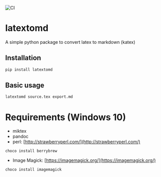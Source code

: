 ![CI](https://github.com/DavidCouronne/latextomd/workflows/CI/badge.svg)

# latextomd

A simple python package to convert latex to markdown (katex)

## Installation

```bash
pip install latextomd
```

## Basic usage

```bash
latextomd source.tex export.md
```

# Requirements (Windows 10)

+ miktex
+ pandoc
+ perl: [http://strawberryperl.com/](http://strawberryperl.com/)

```{bash}
choco install berrybrew
```

+ Image Magick: [https://imagemagick.org/](https://imagemagick.org/)

```{bash}
choco install imagemagick
```

